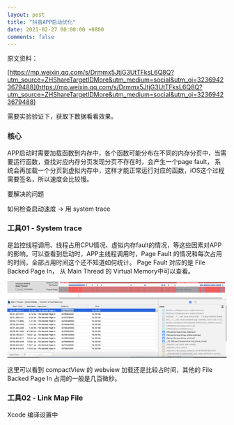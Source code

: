```yaml
---
layout: post
title: "抖音APP启动优化"
date: 2021-02-27 00:00:00 +0800
comments: false
---
```


原文资料：

[https://mp.weixin.qq.com/s/Drmmx5JtjG3UtTFksL6Q8Q?utm_source=ZHShareTargetIDMore&utm_medium=social&utm_oi=32369423679488](https://mp.weixin.qq.com/s/Drmmx5JtjG3UtTFksL6Q8Q?utm_source=ZHShareTargetIDMore&utm_medium=social&utm_oi=32369423679488)
	
需要实验验证下，获取下数据看看效果。

### 核心
APP启动时需要加载函数到内存中，各个函数可能分布在不同的内存分页中，当需要运行函数，查找对应内存分页发现分页不存在时，会产生一个page fault， 系统会再加载一个分页到虚拟内存中，这样才能正常运行对应的函数，iOS这个过程需要签名，所以速度会比较慢。

要解决的问题

如何检查启动速度 -> 用 system trace

### 工具01 - System trace
是监控线程调用、线程占用CPU情况、虚拟内存fault的情况，等这些因素对APP的影响。可以查看到启动时，APP主线程调用时，Page Fault 的情况和每次占用的时间，全部占用时间这个还不知道如何统计。
Page Fault 对应的是 File Backed Page In， 从 Main Thread 的 Virtual Memory中可以查看。

![](../images/2021_02_28_system_trace_page_fault.jpg)

这里可以看到 compactView 的 webview 加载还是比较占时间，其他的 File Backed Page In 占用的一般是几百微秒。

### 工具02 - Link Map File

Xcode 编译设置中